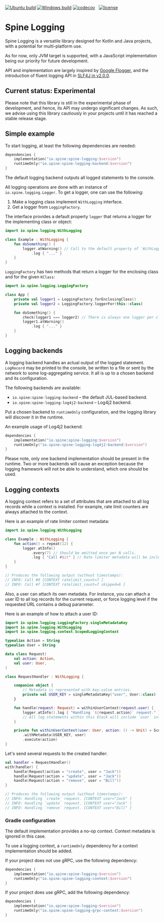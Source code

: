 [![Ubuntu build][ubuntu-build-badge]][gh-actions]
[![Windows build][windows-build-badge]][gh-actions]
[![codecov][codecov-badge]][codecov] &nbsp;
[![license][license-badge]][license]

# Spine Logging

Spine Logging is a versatile library designed for Kotlin and Java projects, 
with a potential for multi-platform use. 

As for now, only JVM target is supported, with a JavaScript implementation 
being our priority for future development.

API and implementation are largely inspired by [Google Flogger][flogger],
and the introduction of fluent logging API in [SLF4J in v2.0.0][fluent-slf4j].

## Current status: Experimental

Please note that this library is still in the experimental phase of development, 
and hence, its API may undergo significant changes. As such, we advise using 
this library cautiously in your projects until it has reached a stable 
release stage.

## Simple example

To start logging, at least the following dependencies are needed:

```kotlin
dependencies {
    implementation("io.spine:spine-logging:$version")
    runtimeOnly("io.spine:spine-logging-backend:$version")
}
```

The default logging backend outputs all logged statements to the console.

All logging operations are done with an instance of `io.spine.logging.Logger`.
To get a logger, one can use the following:

1. Make a logging class implement `WithLogging` interface.
2. Get a logger from `LoggingFactory`.

The interface provides a default property `logger` that returns a logger 
for the implementing class or object:

```kotlin
import io.spine.logging.WithLogging

class Example : WithLogging {
    fun doSomething() {
        logger.atWarning() // Call to the default property of `WithLogging`.
            .log { "..." }
    }
}
```

`LoggingFactory` has two methods that return a logger for the enclosing class
and for the given `KClass`:

```kotlin
import io.spine.logging.LoggingFactory

class App {
    private val logger1 = LoggingFactory.forEnclosingClass()
    private val logger2 = LoggingFactory.loggerFor(this::class)

    fun doSomething() {
        check(logger1 === logger2) // There is always one logger per class.
        logger1.atWarning()
            .log { "..." }
    }
}
```

## Logging backends

A logging backend handles an actual output of the logged statement. 
`LogRecord` may be printed to the console, be written to a file or sent by 
the network to some log-aggregating service. It all is up to a chosen backend 
and its configuration.

The following backends are available:

* `io.spine:spine-logging-backend` – the default JUL-based backend.
* `io.spine:spine-logging-log4j2-backend` – Log4j2 backend.

Put a chosen backend to `runtimeOnly` configuration, and the logging library
will discover it in the runtime.

An example usage of Log4j2 backend:

```kotlin
dependencies {
    implementation("io.spine:spine-logging:$version")
    runtimeOnly("io.spine:spine-logging-log4j2-backend:$version")
}
```

Please note, only one backend implementation should be present in the runtime.
Two or more backends will cause an exception because the logging framework 
will not be able to understand, which one should be used.

## Logging contexts

A logging context refers to a set of attributes that are attached to all log 
records while a context is installed. For example, rate limit counters are 
always attached to the context.

Here is an example of rate limiter context metadata:

```kotlin
import io.spine.logging.WithLogging

class Example : WithLogging {
    fun action() = repeat(12) {
        logger.atInfo()
            .every(7) // Should be emitted once per N calls.
            .log { "Call #$it" } // Rate limiter metadata will be included here.
    }
}

// Produces the following output (without timestamps):
// INFO: Call #0 [CONTEXT ratelimit_count=7 ]
// INFO: Call #7 [CONTEXT ratelimit_count=7 skipped=6 ]
```

Also, a user can attach its own metadata. For instance, you can attach 
a user ID to all log records for the current request, or force logging 
level if the requested URL contains a debug parameter.

Here is an example of how to attach a user ID:

```kotlin
import io.spine.logging.LoggingFactory.singleMetadataKey
import io.spine.logging.WithLogging
import io.spine.logging.context.ScopedLoggingContext

typealias Action = String
typealias User = String

data class Request(
    val action: Action,
    val user: User,
)

class RequestHandler : WithLogging {

    companion object {
        // Metadata is represented with key-value entries.
        private val USER_KEY = singleMetadataKey("user", User::class)
    }

    fun handle(request: Request) = withinUserContext(request.user) {
        logger.atInfo().log { "Handling `${request.action}` request." }
        // All log statements within this block will include `user` info.
    }

    private fun withinUserContext(user: User, action: () -> Unit) = ScopedLoggingContext.newContext()
        .withMetadata(USER_KEY, user)
        .execute(action)
}
```

Let's send several requests to the created handler:

```kotlin
val handler = RequestHandler()
with(handler) {
    handle(Request(action = "create", user = "Jack"))
    handle(Request(action = "update", user = "Jack"))
    handle(Request(action = "remove", user = "Bill"))
}

// Produces the following output (without timestamps):
// INFO: Handling `create` request. [CONTEXT user="Jack" ]
// INFO: Handling `update` request. [CONTEXT user="Jack" ]
// INFO: Handling `remove` request. [CONTEXT user="Bill" ]
```

### Gradle configuration

The default implementation provides a no-op context. Context metadata is
ignored in this case.

To use a logging context, a `runtimeOnly` dependency for a context 
implementation should be added.

If your project does not use gRPC, use the following dependency:

```kotlin
dependencies {
    implementation("io.spine:spine-logging:$version")
    runtimeOnly("io.spine:spine-logging-context:$version")
}
```

If your project does use gRPC, add the following dependency:

```kotlin
dependencies {
    implementation("io.spine:spine-logging:$version")
    runtimeOnly("io.spine:spine-logging-grpc-context:$version")
}
```

[codecov]: https://codecov.io/gh/SpineEventEngine/logging
[codecov-badge]: https://codecov.io/gh/SpineEventEngine/logging/branch/master/graph/badge.svg
[license-badge]: https://img.shields.io/badge/license-Apache%20License%202.0-blue.svg?style=flat
[license]: http://www.apache.org/licenses/LICENSE-2.0
[gh-actions]: https://github.com/SpineEventEngine/logging/actions
[ubuntu-build-badge]: https://github.com/SpineEventEngine/logging/actions/workflows/build-on-ubuntu.yml/badge.svg
[windows-build-badge]: https://github.com/SpineEventEngine/logging/actions/workflows/build-on-windows.yml/badge.svg
[flogger]: https://google.github.io/flogger
[fluent-slf4j]: https://www.slf4j.org/manual.html#fluent
